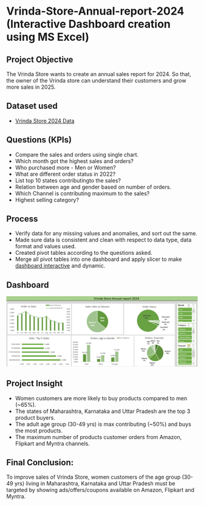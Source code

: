 # Vrinda-Store-Annual-report-2024 (Interactive Dashboard creation using MS Excel)

## **Project Objective**

The Vrinda Store wants to create an annual sales report for 2024. So that, the owner of the Vrinda store can understand their customers and grow more sales in 2025.

## **Dataset used**
- <a href="https://github.com/SowmallyaM/Vrinda-Store-Annual-report-2024/blob/main/Vrinda%20Store%20Data%20Analysis%202024.xlsx">Vrinda Store 2024 Data</a>

## **Questions (KPIs)**

- Compare the sales and orders using single chart.
- Which month got the highest sales and orders?
- Who purchased more - Men or Women?
- What are different order status in 2022?
- List top 10 states contributingto the sales?
- Relation between age and gender based on number of orders.
- Which Channel is contributing maximum to the sales?
- Highest selling category?



## **Process**

- Verify data for any missing values and anomalies, and sort out the same.
- Made sure data is consistent and clean with respect to data type, data format and values used.
- Created pivot tables according to the questions asked.
- Merge all pivot tables into one dashboard and apply slicer to make <a href="https://github.com/SowmallyaM/Vrinda-Store-Annual-report-2024/blob/main/Vrinda%20Store%20Data%20Analysis%202024.png">dashboard interactive</a> and dynamic.



## **Dashboard**

![Alt text of the image](https://github.com/SowmallyaM/Vrinda-Store-Annual-report-2024/blob/main/Vrinda%20Store%20Data%20Analysis%202024.png)



## **Project Insight**

- Women customers are more likely to buy products compared to men (~65%).
- The states of Maharashtra, Karnataka and Uttar Pradesh are the top 3 product buyers.
- The adult age group (30-49 yrs) is max contributing (~50%) and buys the most products.
- The maximum number of products customer orders from Amazon, Flipkart and Myntra channels.



## **Final Conclusion:**

To improve sales of Vrinda Store, women customers of the age group (30-49 yrs) living in Maharashtra, Karnataka and Uttar Pradesh must be targeted by showing ads/offers/coupons available on Amazon, Flipkart and Myntra.
